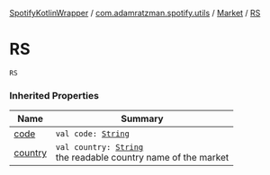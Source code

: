 [SpotifyKotlinWrapper](../../index.md) / [com.adamratzman.spotify.utils](../index.md) / [Market](index.md) / [RS](./-r-s.md)

# RS

`RS`

### Inherited Properties

| Name | Summary |
|---|---|
| [code](code.md) | `val code: `[`String`](https://kotlinlang.org/api/latest/jvm/stdlib/kotlin/-string/index.html) |
| [country](country.md) | `val country: `[`String`](https://kotlinlang.org/api/latest/jvm/stdlib/kotlin/-string/index.html)<br>the readable country name of the market |
